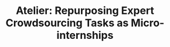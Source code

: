 ---
id: Atelier
title: 'Atelier: Repurposing Expert Crowdsourcing Tasks as Micro-internships'
authors: Ryo Suzuki**, Niloufar Salehi, Michelle S. Lam, Juan C. Marroquin, and
  Michael S. Bernstein
image: atelier.jpg
conference:
  name: CHI 2016
  url: https://chi2016.acm.org/wp/
pdf: chi-2016-atelier.pdf
video: https://www.youtube.com/satch-v=tBojZejtFQo
slide: chi-2016-atelier-slide.pdf
acm-dl: http://dl.acm.org/citation.cfm?id=2858121
arxiv: https://arxiv.org/abs/1602.06634

---